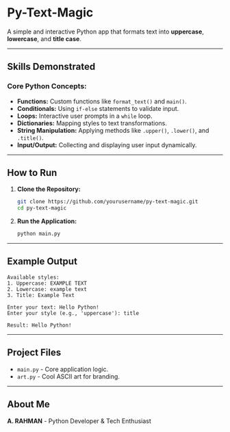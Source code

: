 # Py-Text-Magic

A simple and interactive Python app that formats text into **uppercase**, **lowercase**, and **title case**.

---

## Skills Demonstrated

### **Core Python Concepts:**
- **Functions:** Custom functions like `format_text()` and `main()`.
- **Conditionals:** Using `if-else` statements to validate input.
- **Loops:** Interactive user prompts in a `while` loop.
- **Dictionaries:** Mapping styles to text transformations.
- **String Manipulation:** Applying methods like `.upper()`, `.lower()`, and `.title()`.
- **Input/Output:** Collecting and displaying user input dynamically.

---

## How to Run
1. **Clone the Repository:**
   ```bash
   git clone https://github.com/yourusername/py-text-magic.git
   cd py-text-magic
   ```

2. **Run the Application:**
   ```bash
   python main.py
   ```

---

## Example Output
```
Available styles:
1. Uppercase: EXAMPLE TEXT
2. Lowercase: example text
3. Title: Example Text

Enter your text: Hello Python!
Enter your style (e.g., 'uppercase'): title

Result: Hello Python!
```

---

## Project Files
- `main.py` - Core application logic.
- `art.py` - Cool ASCII art for branding.

---

## About Me
**A. RAHMAN** - Python Developer & Tech Enthusiast

